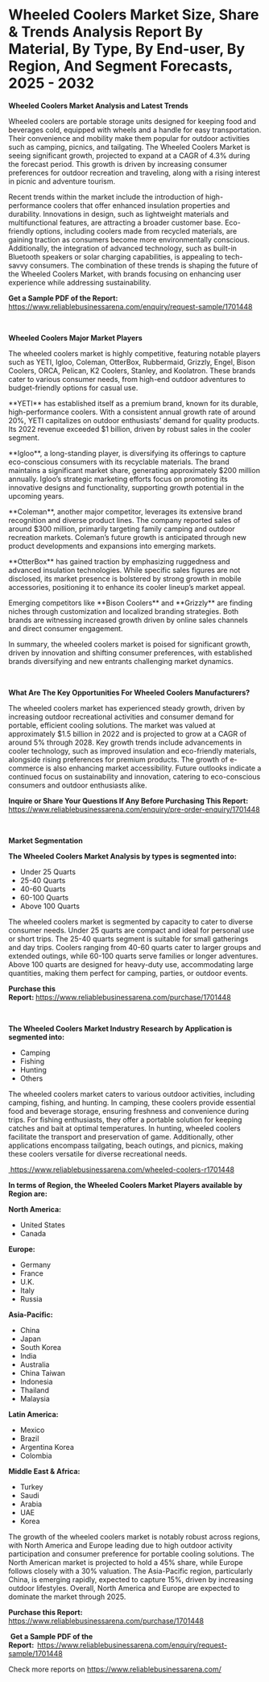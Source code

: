 <p><h1>Wheeled Coolers Market Size, Share & Trends Analysis Report By Material, By Type, By End-user, By Region, And Segment Forecasts, 2025 - 2032</h1></p><p><strong>Wheeled Coolers Market Analysis and Latest Trends</strong></p>
<p><p>Wheeled coolers are portable storage units designed for keeping food and beverages cold, equipped with wheels and a handle for easy transportation. Their convenience and mobility make them popular for outdoor activities such as camping, picnics, and tailgating. The Wheeled Coolers Market is seeing significant growth, projected to expand at a CAGR of 4.3% during the forecast period. This growth is driven by increasing consumer preferences for outdoor recreation and traveling, along with a rising interest in picnic and adventure tourism.</p><p>Recent trends within the market include the introduction of high-performance coolers that offer enhanced insulation properties and durability. Innovations in design, such as lightweight materials and multifunctional features, are attracting a broader customer base. Eco-friendly options, including coolers made from recycled materials, are gaining traction as consumers become more environmentally conscious. Additionally, the integration of advanced technology, such as built-in Bluetooth speakers or solar charging capabilities, is appealing to tech-savvy consumers. The combination of these trends is shaping the future of the Wheeled Coolers Market, with brands focusing on enhancing user experience while addressing sustainability.</p></p>
<p><strong>Get a Sample PDF of the Report:&nbsp;</strong> <a href="https://www.reliablebusinessarena.com/enquiry/request-sample/1701448?utm_campaign=2933&utm_medium=2&utm_source=Github&utm_content=ia&utm_term=05042025&utm_id=wheeled-coolers">https://www.reliablebusinessarena.com/enquiry/request-sample/1701448</a></p>
<p>&nbsp;</p>
<p><strong>Wheeled Coolers Major Market Players</strong></p>
<p><p>The wheeled coolers market is highly competitive, featuring notable players such as YETI, Igloo, Coleman, OtterBox, Rubbermaid, Grizzly, Engel, Bison Coolers, ORCA, Pelican, K2 Coolers, Stanley, and Koolatron. These brands cater to various consumer needs, from high-end outdoor adventures to budget-friendly options for casual use.</p><p>**YETI** has established itself as a premium brand, known for its durable, high-performance coolers. With a consistent annual growth rate of around 20%, YETI capitalizes on outdoor enthusiasts’ demand for quality products. Its 2022 revenue exceeded $1 billion, driven by robust sales in the cooler segment.</p><p>**Igloo**, a long-standing player, is diversifying its offerings to capture eco-conscious consumers with its recyclable materials. The brand maintains a significant market share, generating approximately $200 million annually. Igloo’s strategic marketing efforts focus on promoting its innovative designs and functionality, supporting growth potential in the upcoming years.</p><p>**Coleman**, another major competitor, leverages its extensive brand recognition and diverse product lines. The company reported sales of around $300 million, primarily targeting family camping and outdoor recreation markets. Coleman’s future growth is anticipated through new product developments and expansions into emerging markets.</p><p>**OtterBox** has gained traction by emphasizing ruggedness and advanced insulation technologies. While specific sales figures are not disclosed, its market presence is bolstered by strong growth in mobile accessories, positioning it to enhance its cooler lineup’s market appeal.</p><p>Emerging competitors like **Bison Coolers** and **Grizzly** are finding niches through customization and localized branding strategies. Both brands are witnessing increased growth driven by online sales channels and direct consumer engagement.</p><p>In summary, the wheeled coolers market is poised for significant growth, driven by innovation and shifting consumer preferences, with established brands diversifying and new entrants challenging market dynamics.</p></p>
<p>&nbsp;</p>
<p><strong>What Are The Key Opportunities For Wheeled Coolers Manufacturers?</strong></p>
<p><p>The wheeled coolers market has experienced steady growth, driven by increasing outdoor recreational activities and consumer demand for portable, efficient cooling solutions. The market was valued at approximately $1.5 billion in 2022 and is projected to grow at a CAGR of around 5% through 2028. Key growth trends include advancements in cooler technology, such as improved insulation and eco-friendly materials, alongside rising preferences for premium products. The growth of e-commerce is also enhancing market accessibility. Future outlooks indicate a continued focus on sustainability and innovation, catering to eco-conscious consumers and outdoor enthusiasts alike.</p></p>
<p><strong>Inquire or Share Your Questions If Any Before Purchasing This Report:</strong> <a href="https://www.reliablebusinessarena.com/enquiry/pre-order-enquiry/1701448?utm_campaign=2933&utm_medium=2&utm_source=Github&utm_content=ia&utm_term=05042025&utm_id=wheeled-coolers">https://www.reliablebusinessarena.com/enquiry/pre-order-enquiry/1701448</a></p>
<p>&nbsp;</p>
<p><strong>Market Segmentation</strong></p>
<p><strong>The Wheeled Coolers Market Analysis by types is segmented into:</strong></p>
<p><ul><li>Under 25 Quarts</li><li>25-40 Quarts</li><li>40-60 Quarts</li><li>60-100 Quarts</li><li>Above 100 Quarts</li></ul></p>
<p><p>The wheeled coolers market is segmented by capacity to cater to diverse consumer needs. Under 25 quarts are compact and ideal for personal use or short trips. The 25-40 quarts segment is suitable for small gatherings and day trips. Coolers ranging from 40-60 quarts cater to larger groups and extended outings, while 60-100 quarts serve families or longer adventures. Above 100 quarts are designed for heavy-duty use, accommodating large quantities, making them perfect for camping, parties, or outdoor events.</p></p>
<p><strong>Purchase this Report:&nbsp;</strong><a href="https://www.reliablebusinessarena.com/purchase/1701448?utm_campaign=2933&utm_medium=2&utm_source=Github&utm_content=ia&utm_term=05042025&utm_id=wheeled-coolers">https://www.reliablebusinessarena.com/purchase/1701448</a></p>
<p>&nbsp;</p>
<p><strong>The Wheeled Coolers Market Industry Research by Application is segmented into:</strong></p>
<p><ul><li>Camping</li><li>Fishing</li><li>Hunting</li><li>Others</li></ul></p>
<p><p>The wheeled coolers market caters to various outdoor activities, including camping, fishing, and hunting. In camping, these coolers provide essential food and beverage storage, ensuring freshness and convenience during trips. For fishing enthusiasts, they offer a portable solution for keeping catches and bait at optimal temperatures. In hunting, wheeled coolers facilitate the transport and preservation of game. Additionally, other applications encompass tailgating, beach outings, and picnics, making these coolers versatile for diverse recreational needs.</p></p>
<p><a href="https://www.reliablebusinessarena.com/wheeled-coolers-r1701448?utm_campaign=2933&utm_medium=2&utm_source=Github&utm_content=ia&utm_term=05042025&utm_id=wheeled-coolers">&nbsp;https://www.reliablebusinessarena.com/wheeled-coolers-r1701448</a></p>
<p><strong>In terms of Region, the Wheeled Coolers Market Players available by Region are:</strong></p>
<p>
    <p> <strong> North America: </strong>
        <ul>
            <li>United States</li>
            <li>Canada</li>
        </ul>
        </p> 
    <p> <strong> Europe: </strong>
        <ul>
            <li>Germany</li>
            <li>France</li>
            <li>U.K.</li>
            <li>Italy</li>
            <li>Russia</li>
        </ul>
        </p> 
    <p> <strong> Asia-Pacific: </strong>
        <ul>
            <li>China</li>
            <li>Japan</li>
            <li>South Korea</li>
            <li>India</li>
            <li>Australia</li>
            <li>China Taiwan</li>
            <li>Indonesia</li>
            <li>Thailand</li>
            <li>Malaysia</li>
        </ul>
        </p> 
    <p> <strong> Latin America: </strong>
        <ul>
            <li>Mexico</li>
            <li>Brazil</li>
            <li>Argentina Korea</li>
            <li>Colombia</li>
        </ul>
        </p> 
    <p> <strong> Middle East & Africa: </strong>
        <ul>
            <li>Turkey</li>
            <li>Saudi</li>
            <li>Arabia</li>
            <li>UAE</li>
            <li>Korea</li>
        </ul>
    </p>
    </p>
<p><p>The growth of the wheeled coolers market is notably robust across regions, with North America and Europe leading due to high outdoor activity participation and consumer preference for portable cooling solutions. The North American market is projected to hold a 45% share, while Europe follows closely with a 30% valuation. The Asia-Pacific region, particularly China, is emerging rapidly, expected to capture 15%, driven by increasing outdoor lifestyles. Overall, North America and Europe are expected to dominate the market through 2025.</p></p>
<p><strong>Purchase this Report: </strong><a href="https://www.reliablebusinessarena.com/purchase/1701448?utm_campaign=2933&utm_medium=2&utm_source=Github&utm_content=ia&utm_term=05042025&utm_id=wheeled-coolers">https://www.reliablebusinessarena.com/purchase/1701448</a></p>
<p>&nbsp;<strong>Get a Sample PDF of the Report:&nbsp;&nbsp;</strong><a href="https://www.reliablebusinessarena.com/enquiry/request-sample/1701448?utm_campaign=2933&utm_medium=2&utm_source=Github&utm_content=ia&utm_term=05042025&utm_id=wheeled-coolers">https://www.reliablebusinessarena.com/enquiry/request-sample/1701448</a></p>
<p><strong></strong></p>
<p>Check more reports on <a href="https://www.reliablebusinessarena.com/?utm_campaign=2933&utm_medium=2&utm_source=Github&utm_content=ia&utm_term=05042025&utm_id=wheeled-coolers">https://www.reliablebusinessarena.com/</a></p>